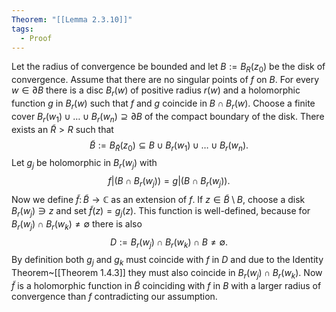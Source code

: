 ```yaml
---
Theorem: "[[Lemma 2.3.10]]"
tags:
  - Proof
---
```


Let the radius of convergence be bounded and let $B := B_R(z_0)$ be the disk of convergence.
Assume that there are no singular points of $f$ on $B$.
For every $w \in \partial B$ there is a disc $B_r(w)$ of positive radius $r(w)$ and a holomorphic function $g$ in $B_r(w)$ such that $f$ and $g$ coincide in $B \cap B_r(w)$.
Choose a finite cover $B_r(w_1) \cup \dots \cup B_r(w_n) \supseteq \partial B$ of the compact boundary of the disk.
There exists an $\tilde{R} > R$ such that 
$$
\tilde{B} := B_{\tilde{R}}(z_0) \subseteq B \cup B_r(w_1) \cup \dots \cup B_r(w_n).
$$
Let $g_j$ be holomorphic in $B_r(w_j)$ with 
$$
f|(B \cap B_r(w_j)) = g|(B \cap B_r(w_j)).
$$
Now we define $\tilde{f}\colon \tilde{B} \to \mathbb{C}$ as an extension of $f$.
If $z \in \tilde{B} \setminus B$, choose a disk $B_r(w_j) \ni z$ and set $\tilde{f}(z) = g_j(z)$.
This function is well-defined, because for $B_r(w_j) \cap B_r(w_k) \neq \emptyset$ there is also 
$$
D := B_r(w_j) \cap B_r(w_k) \cap B  \neq \emptyset.
$$
By definition both $g_j$ and $g_k$ must coincide with $f$ in $D$ and due to the Identity Theorem~[[Theorem 1.4.3]] they must also coincide in $B_r(w_j) \cap B_r(w_k)$.
Now $\tilde{f}$ is a holomorphic function in $\tilde{B}$ coinciding with $f$ in $B$ with a larger radius of convergence than $f$ contradicting our assumption.
